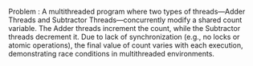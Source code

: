 Problem : A multithreaded program where two types of threads—Adder Threads and Subtractor Threads—concurrently modify a shared count variable. The Adder threads increment the count, while the Subtractor threads decrement it. Due to lack of synchronization (e.g., no locks or atomic operations), the final value of count varies with each execution, demonstrating race conditions in multithreaded environments.
